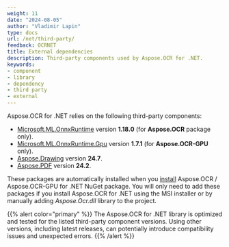```yaml
---
weight: 11
date: "2024-08-05"
author: "Vladimir Lapin"
type: docs
url: /net/third-party/
feedback: OCRNET
title: External dependencies
description: Third-party components used by Aspose.OCR for .NET.
keywords:
- component
- library
- dependency
- third party
- external
---
```


Aspose.OCR for .NET relies on the following third-party components:

- [Microsoft.ML.OnnxRuntime](https://www.nuget.org/packages/Microsoft.ML.OnnxRuntime/) version **1.18.0** (for **Aspose.OCR** package only).
- [Microsoft.ML.OnnxRuntime.Gpu](https://www.nuget.org/packages/Microsoft.ML.OnnxRuntime.Gpu/) version **1.7.1** (for **Aspose.OCR-GPU** only).
- [Aspose.Drawing](https://products.aspose.com/drawing/net/) version **24.7**.
- [Aspose.PDF](https://products.aspose.com/pdf/net/) version **24.2**.

These packages are automatically installed when you [install](/ocr/net/installation/) Aspose.OCR / Aspose.OCR-GPU for .NET NuGet package. You will only need to add these packages if you install Aspose.OCR for .NET using the MSI installer or by manually adding _Aspose.Ocr.dll_ library to the project.

{{% alert color="primary" %}} 
The Aspose.OCR for .NET library is optimized and tested for the listed third-party component versions. Using other versions, including latest releases, can potentially introduce compatibility issues and unexpected errors.
{{% /alert %}} 
